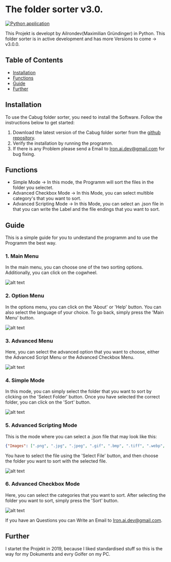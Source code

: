 # The folder sorter v3.0.

[![Python application](https://github.com/AIIrondev/Cabug-Folder-sorter/actions/workflows/main.yml/badge.svg)](https://github.com/AIIrondev/Cabug-Folder-sorter/actions/workflows/main.yml)

This Projekt is developt by AiIrondev(Maximilian Gründinger) in Python.
This folder sorter is in active development and has more Versions to come -> v3.0.0.

## Table of Contents

- [Installation](#installation)
- [Functions](#functions)
- [Guide](#guide)
- [Further](#further)

## Installation

To use the Cabug folder sorter, you need to install the Software. Follow the instructions below to get started:

1. Download the latest version of the Cabug folder sorter from the [github repository](https://github.com/AIIrondev/Folder-sorter/releases).
2. Verify the installation by running the programm.
3. If there is any Problem please send a Email to <Iron.ai.dev@gmail.com> for bug fixing.

## Functions

- Simple Mode -> In this mode, the Programm will sort the files in the folder you selectet.
- Advanced Checkbox Mode -> In this Mode, you can select multible category's that you want to sort.
- Advanced Scripting Mode -> In this Mode, you can select an .json file in that you can write the Label and the file endings that you want to sort.

## Guide

This is a simple guide for you to undestand the programm and to use the Programm the best way.

### 1. Main Menu

In the main menu, you can choose one of the two sorting options. Additionally, you can click on the cogwheel.

![alt text](images/image-1.png)

### 2. Option Menu

In the options menu, you can click on the 'About' or 'Help' button. You can also select the language of your choice. To go back, simply press the 'Main Menu' button.

![alt text](images/image-2.png)

### 3. Advanced Menu

Here, you can select the advanced option that you want to choose, either the Advanced Script Menu or the Advanced Checkbox Menu.

![alt text](images/image-3.png)

### 4. Simple Mode

In this mode, you can simply select the folder that you want to sort by clicking on the 'Select Folder' button. Once you have selected the correct folder, you can click on the 'Sort' button.

![alt text](images/image-4.png)

### 5. Advanced Scripting Mode

This is the mode where you can select a .json file that may look like this:

```json
{"Images": [".png", ".jpg", ".jpeg", ".gif", ".bmp", ".tiff", ".webp", ".svg", ".ico"], "Videos": [".mp4", ".mkv", ".webm", ".flv", ".avi", ".mov", ".wmv", ".mpg", ".mpeg", ".3gp", ".3g2"]}
```

You have to select the file using the 'Select File' button, and then choose the folder you want to sort with the selected file.

![alt text](images/image-5.png)

### 6. Advanced Checkbox Mode

Here, you can select the categories that you want to sort. After selecting the folder you want to sort, simply press the 'Sort' button.

![alt text](images/image-6.png)

If you have an Questions you can Write an Email to <Iron.ai.dev@gmail.com>.

## Further

I startet the Projekt in 2019, because I liked standardised stuff so this is the way for my Dokuments and evry Golfer on my PC.
